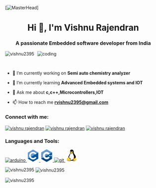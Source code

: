 [![MasterHead](https://www.faststreamtech.com/wp-content/uploads/2020/11/Embedded-development.jpg)]
<h1 align="center">Hi 👋, I'm Vishnu Rajendran</h1>
<h3 align="center">A passionate Embedded software developer from India</h3>
<img align="right" alt="coding" width="400" src="https://i.pinimg.com/originals/54/c9/af/54c9af226721e95539a5cd9592d635bb.gif">

<p align="left"> <img src="https://komarev.com/ghpvc/?username=vishnu2395&label=Profile%20views&color=0e75b6&style=flat" alt="vishnu2395" /> </p>

<p align="left"> <a href="https://twitter.com/" target="blank"><img src="https://img.shields.io/twitter/follow/?logo=twitter&style=for-the-badge" alt="" /></a> </p>

- 🔭 I’m currently working on **Semi auto chemistry analyzer**

- 🌱 I’m currently learning **Advanced Embedded systems and IOT**

- 💬 Ask me about **c,c++,Microcontrollers,IOT**

- 📫 How to reach me **rvishnu2395@gmail.com**

<h3 align="left">Connect with me:</h3>
<p align="left">
<a href="https://linkedin.com/in/vishnu rajendran" target="blank"><img align="center" src="https://raw.githubusercontent.com/rahuldkjain/github-profile-readme-generator/master/src/images/icons/Social/linked-in-alt.svg" alt="vishnu rajendran" height="30" width="40" /></a>
<a href="https://fb.com/vishnu rajendran" target="blank"><img align="center" src="https://raw.githubusercontent.com/rahuldkjain/github-profile-readme-generator/master/src/images/icons/Social/facebook.svg" alt="vishnu rajendran" height="30" width="40" /></a>
<a href="https://instagram.com/vishnu rajendran" target="blank"><img align="center" src="https://raw.githubusercontent.com/rahuldkjain/github-profile-readme-generator/master/src/images/icons/Social/instagram.svg" alt="vishnu rajendran" height="30" width="40" /></a>
</p>

<h3 align="left">Languages and Tools:</h3>
<p align="left"> <a href="https://www.arduino.cc/" target="_blank" rel="noreferrer"> <img src="https://cdn.worldvectorlogo.com/logos/arduino-1.svg" alt="arduino" width="40" height="40"/> </a> <a href="https://www.cprogramming.com/" target="_blank" rel="noreferrer"> <img src="https://raw.githubusercontent.com/devicons/devicon/master/icons/c/c-original.svg" alt="c" width="40" height="40"/> </a> <a href="https://www.w3schools.com/cpp/" target="_blank" rel="noreferrer"> <img src="https://raw.githubusercontent.com/devicons/devicon/master/icons/cplusplus/cplusplus-original.svg" alt="cplusplus" width="40" height="40"/> </a> <a href="https://git-scm.com/" target="_blank" rel="noreferrer"> <img src="https://www.vectorlogo.zone/logos/git-scm/git-scm-icon.svg" alt="git" width="40" height="40"/> </a> <a href="https://www.linux.org/" target="_blank" rel="noreferrer"> <img src="https://raw.githubusercontent.com/devicons/devicon/master/icons/linux/linux-original.svg" alt="linux" width="40" height="40"/> </a> </p>

<p><img align="left" src="https://github-readme-stats.vercel.app/api/top-langs?username=vishnu2395&show_icons=true&locale=en&layout=compact" alt="vishnu2395" /></p>

<p>&nbsp;<img align="center" src="https://github-readme-stats.vercel.app/api?username=vishnu2395&show_icons=true&locale=en" alt="vishnu2395" /></p>

<p><img align="center" src="https://github-readme-streak-stats.herokuapp.com/?user=vishnu2395&" alt="vishnu2395" /></p>
